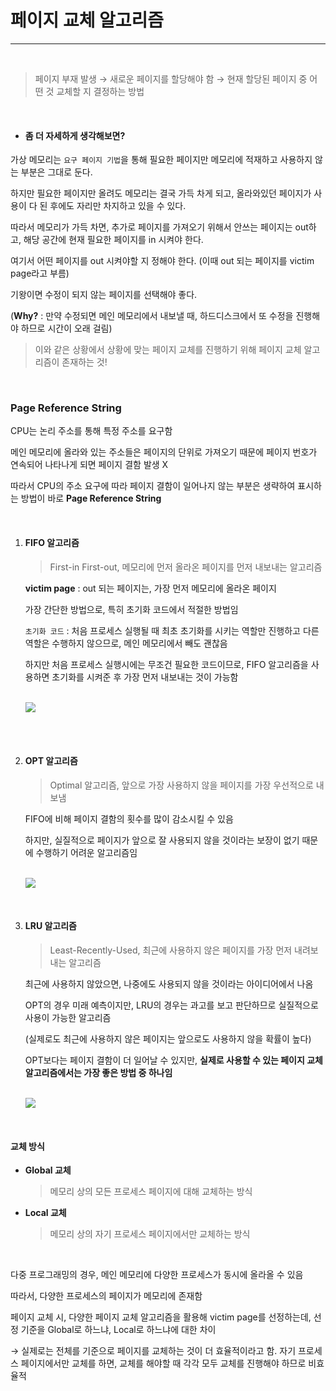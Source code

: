 # 페이지 교체 알고리즘

---

<br>

> 페이지 부재 발생 → 새로운 페이지를 할당해야 함 → 현재 할당된 페이지 중 어떤 것 교체할 지 결정하는 방법

<br>

- #### 좀 더 자세하게 생각해보면?

가상 메모리는 `요구 페이지 기법`을 통해 필요한 페이지만 메모리에 적재하고 사용하지 않는 부분은 그대로 둔다.

하지만 필요한 페이지만 올려도 메모리는 결국 가득 차게 되고, 올라와있던 페이지가 사용이 다 된 후에도 자리만 차지하고 있을 수 있다.

따라서 메모리가 가득 차면, 추가로 페이지를 가져오기 위해서 안쓰는 페이지는 out하고, 해당 공간에 현재 필요한 페이지를 in 시켜야 한다.

여기서 어떤 페이지를 out 시켜야할 지 정해야 한다. (이때 out 되는 페이지를 victim page라고 부름) 

기왕이면 수정이 되지 않는 페이지를 선택해야 좋다.

(**Why?** : 만약 수정되면 메인 메모리에서 내보낼 때, 하드디스크에서 또 수정을 진행해야 하므로 시간이 오래 걸림)

> 이와 같은 상황에서 상황에 맞는 페이지 교체를 진행하기 위해 페이지 교체 알고리즘이 존재하는 것!

<br>

### Page Reference String

CPU는 논리 주소를 통해 특정 주소를 요구함

메인 메모리에 올라와 있는 주소들은 페이지의 단위로 가져오기 때문에 페이지 번호가 연속되어 나타나게 되면 페이지 결함 발생 X

따라서 CPU의 주소 요구에 따라 페이지 결함이 일어나지 않는 부분은 생략하여 표시하는 방법이 바로 **Page Reference String**

<br>

1. #### FIFO 알고리즘

   > First-in First-out, 메모리에 먼저 올라온 페이지를 먼저 내보내는 알고리즘

   **victim page** : out 되는 페이지는, 가장 먼저 메모리에 올라온 페이지

   가장 간단한 방법으로, 특히 초기화 코드에서 적절한 방법임

   `초기화 코드` : 처음 프로세스 실행될 때 최초 초기화를 시키는 역할만 진행하고 다른 역할은 수행하지 않으므로, 메인 메모리에서 빼도 괜찮음

   하지만 처음 프로세스 실행시에는 무조건 필요한 코드이므로, FIFO 알고리즘을 사용하면 초기화를 시켜준 후 가장 먼저 내보내는 것이 가능함

   <br>

   <img src="https://img1.daumcdn.net/thumb/R1280x0/?scode=mtistory&fname=https%3A%2F%2Fk.kakaocdn.net%2Fdn%2FVQCGK%2FbtquJuqRkyS%2FLb3NgwHkBve08YhZpLkq31%2Fimg.png">

<br>

<br>

2. #### OPT 알고리즘

   > Optimal 알고리즘, 앞으로 가장 사용하지 않을 페이지를 가장 우선적으로 내보냄

   FIFO에 비해 페이지 결함의 횟수를 많이 감소시킬 수 있음

   하지만, 실질적으로 페이지가 앞으로 잘 사용되지 않을 것이라는 보장이 없기 때문에 수행하기 어려운 알고리즘임

   <br>

   <img src="https://img1.daumcdn.net/thumb/R1280x0/?scode=mtistory&fname=https%3A%2F%2Fk.kakaocdn.net%2Fdn%2FSvRs7%2FbtquHbeJLQX%2FWXmK7xdGUbIxl43t0JG6Qk%2Fimg.png">

<br>

3. #### LRU 알고리즘

   > Least-Recently-Used, 최근에 사용하지 않은 페이지를 가장 먼저 내려보내는 알고리즘

   최근에 사용하지 않았으면, 나중에도 사용되지 않을 것이라는 아이디어에서 나옴

   OPT의 경우 미래 예측이지만, LRU의 경우는 과고를 보고 판단하므로 실질적으로 사용이 가능한 알고리즘

   (실제로도 최근에 사용하지 않은 페이지는 앞으로도 사용하지 않을 확률이 높다)

   OPT보다는 페이지 결함이 더 일어날 수 있지만, **실제로 사용할 수 있는 페이지 교체 알고리즘에서는 가장 좋은 방법 중 하나임**

   <br>

   <img src="https://img1.daumcdn.net/thumb/R1280x0/?scode=mtistory&fname=https%3A%2F%2Fk.kakaocdn.net%2Fdn%2FnCgc3%2FbtquGW9VUrm%2FxTKnVKPOVQuSXmAuRehSw1%2Fimg.png">

<br>

#### 교체 방식

- **Global 교체**

  > 메모리 상의 모든 프로세스 페이지에 대해 교체하는 방식

- **Local 교체**

  > 메모리 상의 자기 프로세스 페이지에서만 교체하는 방식

<br>

다중 프로그래밍의 경우, 메인 메모리에 다양한 프로세스가 동시에 올라올 수 있음

따라서, 다양한 프로세스의 페이지가 메모리에 존재함

페이지 교체 시, 다양한 페이지 교체 알고리즘을 활용해 victim page를 선정하는데, 선정 기준을 Global로 하느냐, Local로 하느냐에 대한 차이

→ 실제로는 전체를 기준으로 페이지를 교체하는 것이 더 효율적이라고 함. 자기 프로세스 페이지에서만 교체를 하면, 교체를 해야할 때 각각 모두 교체를 진행해야 하므로 비효율적
